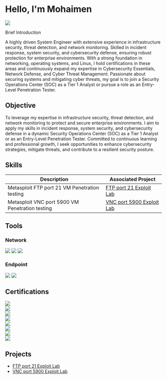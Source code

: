 # Hello, I'm Mohaimen
<a href="https://linkedin.com/in/mohaimen-dimaronsing/"><img src="https://img.shields.io/badge/-LinkedIn-0072b1?&style=for-the-badge&logo=linkedin&logoColor=white" /></a>

Brief Introduction 

A highly driven System Engineer with extensive experience in infrastructure security, threat detection, and network monitoring. Skilled in incident response, system security, and cybersecurity defense, ensuring robust protection for enterprise environments. With a strong foundation in networking, operating systems, and Linux, I hold certifications in these areas and continuously expand my expertise in Cybersecurity Essentials, Network Defense, and Cyber Threat Management. Passionate about securing systems and mitigating cyber threats, my goal is to join a Security Operations Center (SOC) as a Tier 1 Analyst or pursue a role as an Entry-Level Penetration Tester.

## Objective


To leverage my expertise in infrastructure security, threat detection, and network monitoring to protect and secure enterprise environments. I aim to apply my skills in incident response, system security, and cybersecurity defense in a dynamic Security Operations Center (SOC) as a Tier 1 Analyst or as an Entry-Level Penetration Tester. Committed to continuous learning and professional growth, I seek opportunities to enhance cybersecurity strategies, mitigate threats, and contribute to a resilient security posture.

## Skills


| Description                                         | Associated Project         |
|-----------------------------------------------|----------------------------|
| Metasploit FTP port 21 VM Penetration testing          | <a href="https://github.com/CyberSecMohaimen/FTP-port-21-Exploit-Lab/blob/main">FTP port 21 Exploit Lab</a>|
| Metasploit VNC port 5900 VM Penetration testing | <a href="https://github.com/CyberSecMohaimen/VNC-port-5900-Exploit-Lab">VNC port 5900 Exploit Lab </a>|

## Tools


### Network
<div>
    <img src="https://img.shields.io/badge/-Wireshark-1679A7?&style=for-the-badge&logo=Wireshark&logoColor=white" />
    <img src="https://img.shields.io/badge/-Suricata-EF3B2D?&style=for-the-badge&logo=Suricata&logoColor=white" />
    <img src="https://img.shields.io/badge/-Zeek-777BB4?&style=for-the-badge&logo=Zeek&logoColor=white" />
</div>

### Endpoint
<div>
    <img src="https://img.shields.io/badge/-Microsoft_Defender_for_Endpoint-00A4EF?&style=for-the-badge&logo=Microsoft&logoColor=white" />
    <img src="https://img.shields.io/badge/-Velociraptor-4B275F?&style=for-the-badge&logo=Velociraptor&logoColor=white" />
</div>
<!--
### SIEM
<div>
    <img src="https://img.shields.io/badge/-Microsoft_Sentinel-0078D4?&style=for-the-badge&logo=Microsoft&logoColor=white" />
    <img src="https://img.shields.io/badge/-Splunk-000000?&style=for-the-badge&logo=Splunk&logoColor=white" />
    <img src="https://img.shields.io/badge/-Elastic-005571?&style=for-the-badge&logo=Elastic&logoColor=white" />
</div> -->

## Certifications

<div>

<img src="https://img.shields.io/badge/-Cyber%20Threat%20Management%20(Networking%20Academy)-orange?&style=for-the-badge&logo=Cisco&logoColor=white" /> 
<br>
<img src="https://img.shields.io/badge/-Network%20Defense%20(Networking%20Academy)-red?&style=for-the-badge&logo=Cisco&logoColor=white" />  
<br>
<img src="https://img.shields.io/badge/-Introduction%20to%20Cybersecurity%20(Networking%20Academy)-purple?&style=for-the-badge&logo=Cisco&logoColor=white" />
<br>
<img src="https://img.shields.io/badge/-Linux%20Unhatched%20(Networking%20Academy)-black?&style=for-the-badge&logo=Linux&logoColor=white" />
<br>
<img src="https://img.shields.io/badge/-Networking%20Basics%20(Networking%20Academy)-blue?&style=for-the-badge&logo=Cisco&logoColor=white" />
<br>
<img src="https://img.shields.io/badge/-Operating%20Systems%20Basics%20(Networking%20Academy)-green?&style=for-the-badge&logo=Windows&logoColor=white" />
<br>
<img src="https://img.shields.io/badge/-Microsoft%20Azure%20Fundamentals%3A%20Describe%20Cloud%20Concepts%20(Microsoft)-blue?&style=for-the-badge&logo=Microsoft&logoColor=white" />  
<br>
<img src="https://img.shields.io/badge/-Automate%20Azure%20Tasks%20with%20Azure%20PowerShell%20(Microsoft)-darkblue?&style=for-the-badge&logo=PowerShell&logoColor=white" />  




</div>

## Projects
- <a href="https://github.com/CyberSecMohaimen/FTP-port-21-Exploit-Lab/blob/main">FTP port 21 Exploit Lab</a>
-  <a href="https://github.com/CyberSecMohaimen/VNC-port-5900-Exploit-Lab">VNC port 5900 Exploit Lab </a>

